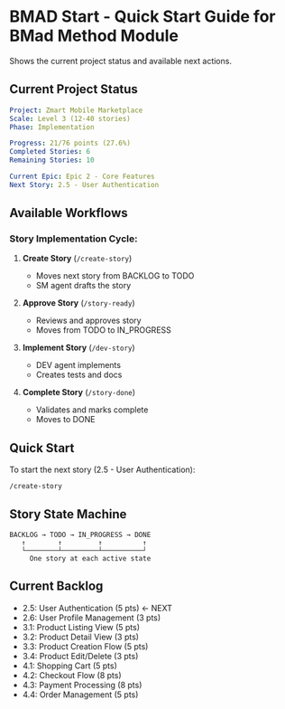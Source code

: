 # BMAD Start - Quick Start Guide for BMad Method Module

Shows the current project status and available next actions.

## Current Project Status

```yaml
Project: Zmart Mobile Marketplace
Scale: Level 3 (12-40 stories)
Phase: Implementation

Progress: 21/76 points (27.6%)
Completed Stories: 6
Remaining Stories: 10

Current Epic: Epic 2 - Core Features
Next Story: 2.5 - User Authentication
```

## Available Workflows

### Story Implementation Cycle:

1. **Create Story** (`/create-story`)
   - Moves next story from BACKLOG to TODO
   - SM agent drafts the story

2. **Approve Story** (`/story-ready`)
   - Reviews and approves story
   - Moves from TODO to IN_PROGRESS

3. **Implement Story** (`/dev-story`)
   - DEV agent implements
   - Creates tests and docs

4. **Complete Story** (`/story-done`)
   - Validates and marks complete
   - Moves to DONE

## Quick Start

To start the next story (2.5 - User Authentication):
```
/create-story
```

## Story State Machine

```
BACKLOG → TODO → IN_PROGRESS → DONE
   ↑        ↑         ↑          ↑
   └────────┴─────────┴──────────┘
     One story at each active state
```

## Current Backlog

- 2.5: User Authentication (5 pts) ← NEXT
- 2.6: User Profile Management (3 pts)
- 3.1: Product Listing View (5 pts)
- 3.2: Product Detail View (3 pts)
- 3.3: Product Creation Flow (5 pts)
- 3.4: Product Edit/Delete (3 pts)
- 4.1: Shopping Cart (5 pts)
- 4.2: Checkout Flow (8 pts)
- 4.3: Payment Processing (8 pts)
- 4.4: Order Management (5 pts)